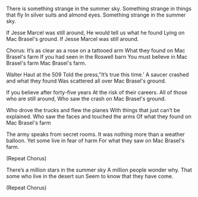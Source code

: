 There is something strange in the summer sky.
Something strange in things that fly
In silver suits and almond eyes.
Something strange in the summer sky.

If Jesse Marcel was still around,
He would tell us what he found
Lying on Mac Brasel's ground.
If Jesse Marcel was still around.

Chorus:
It’s as clear as a rose on a tattooed arm
What they found on Mac Brasel's farm
If you had seen in the Roswell barn
You must believe in Mac Brasel's farm
Mac Brasel's farm.

Walter Haut at the 509
Told the press,"It’s true this time.’
A saucer crashed and what they found
Was scattered all over Mac Brasel's ground.

If you believe after forty-five years
At the risk of their careers.
All of those who are still around,
Who saw the crash on Mac Brasel's ground.

Who drove the trucks and flew the planes
With things that just can’t be explained.
Who saw the faces and touched the arms
Of what they found on Mac Brasel's farm

The army speaks from secret rooms.
It was nothing more than a weather balloon.
Yet some live in fear of harm
For what they saw on Mac Brasel's farm.

(Repeat Chorus)

There’s a million stars in the summer sky
A million people wonder why.
That some who live in the desert sun
Seem to know that they have come.

(Repeat Chorus)
